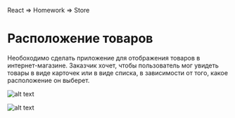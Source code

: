 React => Homework => Store

Расположение товаров
===

Необоходимо сделать приложение для отображения товаров в интернет-магазине. Заказчик хочет, чтобы пользователь мог увидеть товары в виде карточек или в виде списка, в зависимости от того, какое расположение он выберет. 

![alt text](https://github.com/netology-code/ra16-homeworks/blob/master/events-state/layouts/assets/card_view.png?raw=true)

![alt text](https://github.com/netology-code/ra16-homeworks/blob/master/events-state/layouts/assets/list_view.png?raw=true)
